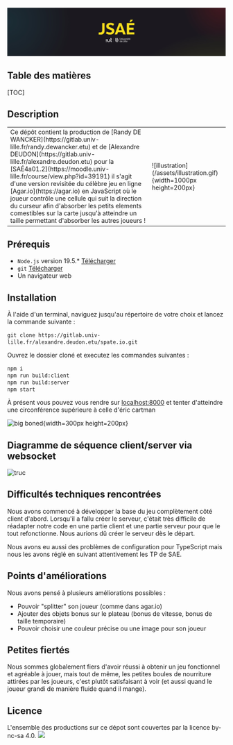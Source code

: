 ![header jsae](/assets/header-moodle-jsae.jpg)
<!-- <h1>spate.io</h1> -->


## Table des matières
[TOC]


## Description

<table>
        <tr>
          <td>Ce dépôt contient la production de [Randy DE WANCKER](https://gitlab.univ-lille.fr/randy.dewancker.etu) et de [Alexandre DEUDON](https://gitlab.univ-lille.fr/alexandre.deudon.etu) pour la [SAÉ4a01.2](https://moodle.univ-lille.fr/course/view.php?id=39191) il s'agit d'une version revisitée du célèbre jeu en ligne [Agar.io](https://agar.io) en JavaScript où le joueur contrôle une cellule qui suit la direction du curseur afin d'absorber les petits elements comestibles sur la carte jusqu'à atteindre un taille permettant d'absorber les autres joueurs !</td>
          <td>![illustration](/assets/illustration.gif){width=1000px height=200px}</td>
        </tr>
</table>

## Prérequis

+ <code>Node.js</code> version 19.5.* [Télécharger](https://nodejs.org/en/download)
+ <code>git</code> [Télécharger](https://git-scm.com/downloads)
+ Un navigateur web

## Installation

À l'aide d'un terminal, naviguez jusqu'au répertoire de votre choix et lancez la commande suivante :

```shell
git clone https://gitlab.univ-lille.fr/alexandre.deudon.etu/spate.io.git
```

Ouvrez le dossier cloné et executez les commandes suivantes :

```shell
npm i
npm run build:client
npm run build:server
npm start
```
À présent vous pouvez vous rendre sur [localhost:8000](localhost:8000) et tenter d'atteindre une circonférence supérieure à celle d'éric cartman  

![big boned](https://media.giphy.com/media/Oqy8rcWoCx64o/giphy.gif){width=300px height=200px}

## Diagramme de séquence client/server via websocket

![truc](https://media.tenor.com/MrbLnFgC67UAAAAC/cat-im-on-it.gif)

## Difficultés techniques rencontrées

Nous avons commencé à développer la base du jeu complètement côté client d'abord.
Lorsqu'il a fallu créer le serveur, c'était très difficile de réadapter notre code en une partie client et une partie serveur pour que le tout refonctionne.
Nous aurions dû créer le serveur dès le départ.

Nous avons eu aussi des problèmes de configuration pour TypeScript mais nous les avons réglé en suivant attentivement les TP de SAE.

## Points d'améliorations

Nous avons pensé à plusieurs améliorations possibles :
- Pouvoir "splitter" son joueur (comme dans agar.io)
- Ajouter des objets bonus sur le plateau (bonus de vitesse, bonus de taille temporaire)
- Pouvoir choisir une couleur précise ou une image pour son joueur

## Petites fiertés

Nous sommes globalement fiers d'avoir réussi à obtenir un jeu fonctionnel et agréable à jouer, mais tout de même, les petites boules de nourriture attirées par les joueurs, c'est plutôt satisfaisant
à voir (et aussi quand le joueur grandi de manière fluide quand il mange).

## Licence
L'ensemble des productions sur ce dépot sont couvertes par la licence by-nc-sa 4.0.
[<img src="https://licensebuttons.net/l/by-nc-sa/3.0/88x31.png">](https://creativecommons.org/licenses/by-nc-sa/4.0/ "License")
